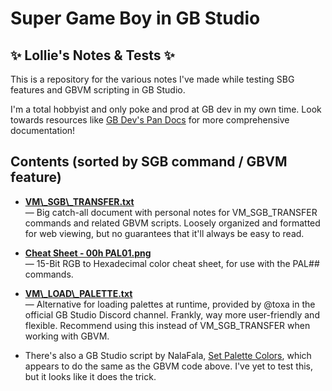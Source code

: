 # Super Game Boy in GB Studio
## ✨ Lollie's Notes & Tests ✨ ##
This is a repository for the various notes I've made while testing SBG features and GBVM scripting in GB Studio.

I'm a total hobbyist and only poke and prod at GB dev in my own time. Look towards resources like [GB Dev's Pan Docs](https://gbdev.io/pandocs/SGB_Functions.html) for more comprehensive documentation!

## Contents (sorted by SGB command / GBVM feature) ##
* [**VM\\_SGB\\_TRANSFER.txt**](VM_SGB_TRANSFER.txt)<br>
 — Big catch-all document with personal notes for VM\_SGB\_TRANSFER commands and related GBVM scripts. Loosely organized and formatted for web viewing, but no guarantees that it'll always be easy to read.

* [**Cheat Sheet - 00h PAL01.png**](Cheat%20Sheet%20-%2000h%20PAL01.png)<br>
 — 15-Bit RGB to Hexadecimal color cheat sheet, for use with the PAL## commands.

* [**VM\\_LOAD\\_PALETTE.txt**](VM_LOAD_PALETTE.txt)<br>
 — Alternative for loading palettes at runtime, provided by @toxa in the official GB Studio Discord channel. Frankly, way more user-friendly and flexible. Recommend using this instead of VM\_SGB\_TRANSFER when working with GBVM.

 * There's also a GB Studio script by NalaFala, [Set Palette Colors](https://github.com/Y0UR-U5ERNAME/gbs-plugin-collection/blob/main/plugins/setPaletteColorsPlugin/events/eventSetPaletteColors.js), which appears to do the same as the GBVM code above. I've yet to test this, but it looks like it does the trick. 
